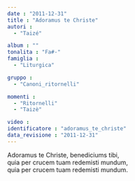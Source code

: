 ```yaml
---
date : "2011-12-31"
title : "Adoramus te Christe"
autori : 
  - "Taizé"

album : ""
tonalita : "Fa#-"
famiglia : 
  - "Liturgica"

gruppo : 
  - "Canoni_ritornelli"

momenti : 
  - "Ritornelli"
  - "Taizè"

video : 
identificatore : "adoramus_te_christe"
data_revisione : "2011-12-31"
---
```

  
  
Adoramus te Christe, benediciums tibi,   
quia per crucem tuam redemisti mundum,  
quia per crucem tuam redemisti mundum.  
  
  
  

